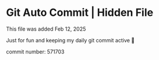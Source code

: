 # Git Auto Commit | Hidden File

This file was added Feb 12, 2025

Just for fun and keeping my daily git commit active 🤪

commit number: 571703
